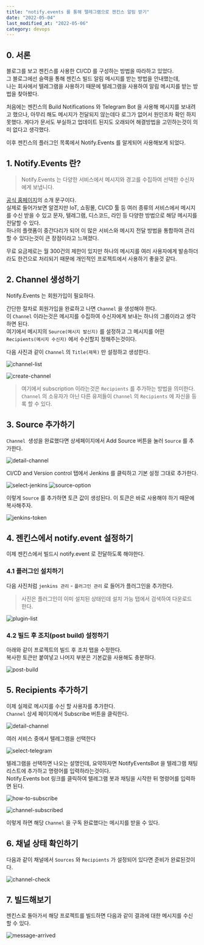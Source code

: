 ```yaml
---
title: "notify.events 를 통해 텔레그램으로 젠킨스 알림 받기"
date: "2022-05-04"
last_modified_at: "2022-05-06"
category: devops
---
```


## 0. 서론
블로그를 보고 젠킨스를 사용한 CI/CD 를 구성하는 방법을 따라하고 있었다.  
그 블로그에선 슬랙을 통해 젠킨스 빌드 알림 메시지를 받는 방법을 안내했는데,  
나는 회사에서 텔레그램을 사용하기 때문에 텔레그램을 사용하여 알림 메시지를 받는 방법을 찾아봤다.

처음에는 젠킨스의 Build Notifications 와 Telegram Bot 을 사용해 메시지를 보내려고 했으나,
아무리 해도 메시지가 전달되지 않는데다 로그가 없어서 원인조차 확인 하지 못했다.
게다가 문서도 부실하고 업데이트 된지도 오래되어 해결방법을 고민하는것이 의미 없다고 생각했다.

이후 젠킨스의 플러그인 목록에서 Notify.Events 를 알게되어 사용해보게 되었다.

## 1. Notify.Events 란?

> Notify.Events 는 다양한 서비스에서 메시지와 경고를 수집하여 선택한 수신자에게 보냅니다.

[공식 홈페이지](https://notify.events/en)의 소개 문구이다.  
실제로 들어가보면 알겠지만 IoT, 쇼핑몰, CI/CD 툴 등 여러 종류의 서비스에서 메시지를 수신 받을 수 있고 문자, 텔레그램, 디스코드, 라인 등 다양한 방법으로 해당 메시지를 전달할 수 있다.  
하나의 플랫폼이 중간다리가 되어 이 많은 서비스와 메시지 전달 방법을 통합하여 관리할 수 있다는것이 큰 장점이라고 느껴졌다.

무료 요금제로는 월 300건의 제한이 있지만 하나의 메시지를 여러 사용자에게 발송하더라도 한건으로 처리되기 때문에 개인적인 프로젝트에서 사용하기 좋을것 같다.  

## 2. Channel 생성하기
Notify.Events 는 회원가입이 필요하다.

간단한 절차로 회원가입을 완료하고 나면 `Channel` 을 생성해야 한다.  
이 `Channel` 이라는것은 메시지를 수집하여 수신자에게 보내는 하나의 그룹이라고 생각하면 된다.   
여기에서 메시지의 `Source(메시지 발신지)` 를 설정하고 그 메시지를 어떤 `Recipients(메시지 수신지)` 에서 수신할지 정해주는것이다.

다음 사진과 같이 `Channel` 의 `Title(제목)` 만 설정하고 생성한다.  

![channel-list](./200-0-channel-list.png)

![create-channel](./200-1-create-channel.png)

> 여기에서 subscription 이라는것은 `Recipients` 를 추가하는 방법을 의미한다. `Channel` 의 소유자가 아닌 다른 유저들이 `Channel` 의 `Recipients` 에 자신을 등록 할 수 있다.

## 3. Source 추가하기
`Channel `생성을 완료했다면 상세페이지에서 Add Source 버튼을 눌러 `Source` 를 추가한다.  

![detail-channel](./300-0-detail-channel.png)

CI/CD and Version control 탭에서 Jenkins 를 클릭하고 기본 설정 그대로 추가한다.

![select-jenkins](./300-1-select-jenkins.png)
![source-option](./300-2-source-option.png)

이렇게 `Source` 를 추가하면 토큰 값이 생성된다. 이 토큰은 바로 사용해야 하기 때문에 복사해주자. 

![jenkins-token](./300-3-jenkins-token.png)

## 4. 젠킨스에서 notify.event 설정하기
이제 젠킨스에서 빌드시 notify.event 로 전달하도록 해야한다.

### 4.1 플러그인 설치하기  

다음 사진처럼 `jenkins 관리` - `플러그인 관리` 로 들어가 플러그인을 추가한다.
> 사진은 플러그인이 이미 설치된 상태인데 설치 가능 탭에서 검색하여 다운로드 한다.

![plugin-list](./410-0-plugin-list.png)

### 4.2 빌드 후 조치(post build) 설정하기
아래와 같이 프로젝트의 빌드 후 조치 탭을 수정한다.  
복사한 토큰만 붙여넣고 나머지 부분은 기본값을 사용해도 충분하다.

![post-build](./420-0-post-build.png)

## 5. Recipients 추가하기
이제 실제로 메시지를 수신 할 사용자를 추가한다.  
`Channel` 상세 페이지에서 Subscribe 버튼을 클릭한다.

![detail-channel](./500-0-detail-channel.png)

여러 서비스 중에서 텔레그램을 선택한다

![select-telegram](./500-1-select-telegram.png)

텔레그램을 선택하면 나오는 설명인데, 요약하자면 NotifyEventsBot 을 텔레그램 채팅 리스트에 추가하고 명령어를 입력하라는것이다.  
Notify.Events bot 링크를 클릭하여 텔레그램 봇과 채팅을 시작한 뒤 명령어를 입력하면 된다.

![how-to-subscribe](./500-2-how-to-subscribe.png)

![channel-subscribed](./500-3-channel-subscribed.png)

이렇게 하면 해당 `Channel` 을 구독 완료했다는 메시지를 받을 수 있다.

## 6. 채널 상태 확인하기
다음과 같이 채널에서 `Sources` 와 `Recipients` 가 설정되어 있다면 준비가 완료된것이다.

![channel-check](./600-channel-check.png)

## 7. 빌드해보기
젠킨스로 돌아가서 해당 프로젝트를 빌드하면 다음과 같이 결과에 대한 메시지를 수신 할 수 있다.  

![message-arrived](./700-message-arrived.png)

